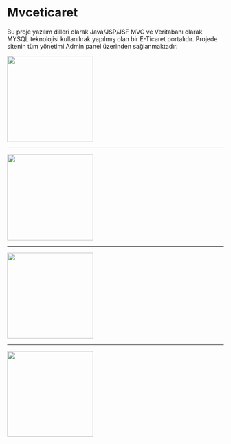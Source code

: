 # Mvceticaret
Bu proje yazılım dilleri olarak Java/JSP/JSF MVC ve Veritabanı olarak MYSQL teknolojisi kullanılırak yapılmış olan bir E-Ticaret portalıdır. Projede sitenin tüm yönetimi Admin panel üzerinden sağlanmaktadır.


<a href="https://github.com/SametHalifeoglu/Mvceticaret/blob/master/resimler/AnaSayfa.PNG" target="_blank">
<img src="https://github.com/SametHalifeoglu/Mvceticaret/blob/master/resimler/AnaSayfa.PNG" width="200" style="max-width:100%;"></a>
<hr>
<a href="https://github.com/SametHalifeoglu/Mvceticaret/blob/master/resimler/Kategoriler.PNG" target="_blank">
<img src="https://github.com/SametHalifeoglu/Mvceticaret/blob/master/resimler/Kategoriler.PNG" width="200" style="max-width:100%;"></a>
<hr>
<a href="https://github.com/SametHalifeoglu/Mvceticaret/blob/master/resimler/urunler.PNG" target="_blank">
<img src="https://github.com/SametHalifeoglu/Mvceticaret/blob/master/resimler/urunler.PNG" width="200" style="max-width:100%;"></a>
<hr>
<a href="https://github.com/SametHalifeoglu/Mvceticaret/blob/master/resimler/admingiris.PNG" target="_blank">
<img src="https://github.com/SametHalifeoglu/Mvceticaret/blob/master/resimler/admingiris.PNG" width="200" style="max-width:100%;"></a>


